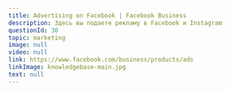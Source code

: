 ```yaml
---
title: Advertising on Facebook | Facebook Business
description: Здесь вы подаете рекламу в Facebook и Instagram 
questionId: 30
topic: marketing
image: null
video: null
link: https://www.facebook.com/business/products/ads
linkImage: knowledgebase-main.jpg
text: null
---
```

